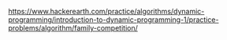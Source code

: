 https://www.hackerearth.com/practice/algorithms/dynamic-programming/introduction-to-dynamic-programming-1/practice-problems/algorithm/family-competition/
